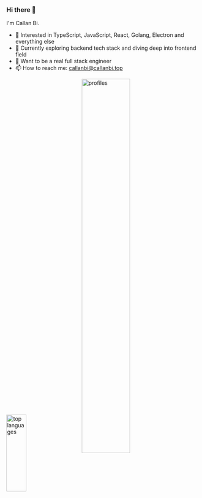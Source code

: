 ### Hi there 👋

<!--
**CallanBi/CallanBi** is a ✨ _special_ ✨ repository because its `README.md` (this file) appears on your GitHub profile. -->

I'm Callan Bi.

- 🔭 Interested in TypeScript, JavaScript, React, Golang, Electron and everything else
- 🌱 Currently exploring backend tech stack and diving deep into frontend field
- 🤔 Want to be a real full stack engineer
- 📫 How to reach me: callanbi@callanbi.top

<!-- 
![CallanBi's GitHub stats](https://github-readme-stats.vercel.app/api?username=CallanBi&show_icons=true)


[![Top Langs](https://github-readme-stats.vercel.app/api/top-langs/?username=CallanBi&layout=compact)](https://github.com/CallanBi/CallanBi) -->

<div align="left">
  <img align="center" src="https://github-readme-stats.vercel.app/api/top-langs?username=CallanBi&theme=radical" width="32%" height="200px" alt="top languages" />
   &nbsp;&nbsp;&nbsp;&nbsp;&nbsp;&nbsp;&nbsp;
  <img align="center" src="https://github-readme-stats.vercel.app/api?username=CallanBi&show_icons=true&theme=radical"  width="50%" alt="profiles" />
</div>
